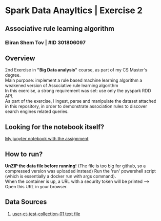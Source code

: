 # Spark Data Anayltics | Exercise 2
## Associative rule learning algorithm
### Eliran Shem Tov | #ID 301806097

## Overview
2nd Exercise in **"Big Data analysis"** course, as part of my CS Master's degree. <br>
Main purpose:  implement a rule based machine learning algorithm a weakened version of Associative rule learning algorithm <br>
In this exercise, a strong requirement was set: use only the pyspark RDD API. <br>
As part of the exercise, I ingest, parse and manipulate the dataset attached in this repository, in order to demonstrate association rules to discover search engines related queries.


## Looking for the notebook itself? 
[My jupyter notebook with the assignment](https://github.com/eliranshemtov/spark_analytics_exercises/blob/master/Exercise%202/notebook/Spark_anlytics_exc2.ipynb)

## How to run?
**UnZIP the data file before running!** (The file is too big for github, so a compressed version was uploaded instead)
Run the 'run' powershell script (which is essentially a docker run with args command). <br>
When the container is up, a URL with a security token will be printed --> Open this URL in your browser.



## Data Sources

1. [user-ct-test-collection-01 text file](https://github.com/eliranshemtov/spark_analytics_exercises/blob/master/Exercise%202/data/user-ct-test-collection-01.txt)